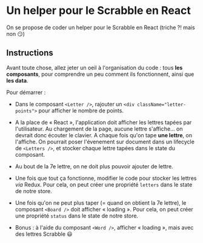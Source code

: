 # Un helper pour le Scrabble en React

On se propose de coder un helper pour le Scrabble en React (triche ?! mais non :smirk:)

## Instructions

Avant toute chose, allez jeter un oeil à l'organisation du code :
tous **les composants**, pour comprendre un peu comment ils fonctionnent,
ainsi que **les data**.

Pour démarrer :

* Dans le composant `<Letter />`, rajouter un `<div className="letter-points">`
pour afficher le nombre de points.

* A la place de « React », l'application doit afficher les lettres tapées par l'utilisateur.
Au chargement de la page, aucune lettre s'affiche… on devrait donc écouter le clavier.
A chaque fois qu'on tape **une lettre**, on l'affiche.
On pourrait poser l'évenement sur document dans un lifecycle de `<Letters />`,
et stocker chaque lettre tapées dans le state du composant.

* Au bout de la 7e lettre, on ne doit plus pouvoir ajouter de lettre.

* Une fois que tout ça fonctionne, modifier le code pour stocker les lettres *via* Redux.
Pour cela, on peut créer une propriété `letters` dans le state de notre store.

* Une fois qu'on ne peut plus taper (= quand on obtient la 7e lettre),
le composant `<Board />` doit afficher « loading ». Pour cela, on peut
créer une propriété `status` dans le state de notre store.

* Bonus : à l'aide du composant `<Word />`, afficher « loading », mais avec des lettres
Scrabble :smiley:

